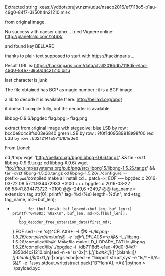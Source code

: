 
Extracted string ixeas://yddotyprujw.nzm/udue/nsaco2016/ef7118o5-p1au-49g0-84f7-3850h4n21210.miex

from original image.


No success with caeser cipher... tried Vignere online:
http://planetcalc.com/2468/

and found key BELLARD 

thanks to plain text supposed to start with https://hackinparis ...

Result URL is:
https://hackinparis.com/data/chall2016/db7118d5-e1ad-49d0-84e7-3850d4c21210.binu

last character is junk

The file obtained has BGP as magic number : it is a BGP image

a lib to decode it is available there: http://bellard.org/bpg/

it doesn't compile fully, but the decoder is available

libbpg-0.9.6/bpgdec  flag.bpg > flag.png


extract from original image with stegsolve:
blue LSB by row  : bcc0e8c4c8fad03e6840
green LSB by row : 9f0f1d09589918998f00
red LSB by row   : b3212141a971b1b1e3e0


From Lionel:


cd /tmp/
wget 'http://bellard.org/bpg/libbpg-0.9.6.tar.gz' && tar -xvzf libbpg-0.9.6.tar.gz 
cd libbpg-0.9.6/
wget 'ftp://ftp.simplesystems.org/pub/png/src/libpng15/libpng-1.5.26.tar.gz' && tar -xvzf libpng-1.5.26.tar.gz 
cd libpng-1.5.26/
./configure --prefix=`pwd`/compiled
make all install
cd ..
patch << EOF
--- bpgdec.c 2016-03-22 08:57:11.934472933 +0100
+++ bpgdec.c 2016-03-22 08:58:41.834473723 +0100
@@ -249,6 +249,7 @@
                 tag_name = extension_tag_str[0];
             printf("  tag=%d (%s) length=%d\n",
                    md->tag, tag_name, md->buf_len);
+            for (buf_len=0; buf_len<md->buf_len; buf_len++) printf("0x%08x: %02x\n", buf_len, md->buf[buf_len]);
         }
         bpg_decoder_free_extension_data(first_md);
     }
EOF
sed -i -e 's@^CFLAGS+=-I.*@& -I./libpng-1.5.26/compiled/include@' -e 's@^LDFLAGS=-g.*@& -L./libpng-1.5.26/compiled/lib@' Makefile
make
LD_LIBRARY_PATH=./libpng-1.5.26/compiled/lib/ ./bpgdec -i ./db7118d5-e1ad-49d0-84e7-3850d4c21210.bin|sed -n -e 's/^0x[^:]*:[[:blank:]]*\([^[:blank:]]*\)[[:blank:]]*$/0x\1,/p'|xargs echo|sed -e '1iimport struct,sys' -e '1s/^.*$/A=[&]/' -e '1asys.stdout.write(struct.pack("B"*len(A), *A))'|python > ./payload.pyc
